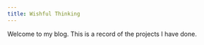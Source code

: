 ```yaml
---
title: Wishful Thinking
---
```

Welcome to my blog. This is a record of the projects I have done. 

